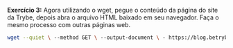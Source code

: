 **Exercício 3:** Agora utilizando o wget, pegue o conteúdo da página do site da Trybe, depois abra o arquivo HTML baixado em seu navegador. Faça o mesmo processo com outras páginas web.

```bash
wget --quiet \ --method GET \ --output-document \ - https://blog.betrybe.com/
```